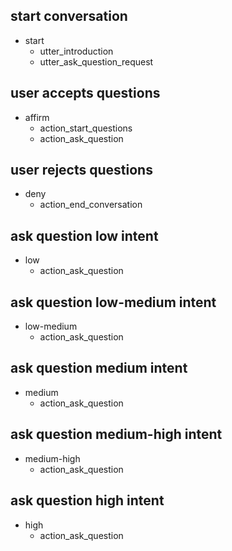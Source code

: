 ## start conversation
* start
    - utter_introduction
    - utter_ask_question_request    

## user accepts questions
* affirm
    - action_start_questions
    - action_ask_question

## user rejects questions
* deny
    - action_end_conversation
    
## ask question low intent
* low
    - action_ask_question
    
## ask question low-medium intent
* low-medium
    - action_ask_question
    
## ask question medium intent
* medium
    - action_ask_question
    
## ask question medium-high intent
* medium-high
    - action_ask_question
    
## ask question high intent
* high
    - action_ask_question